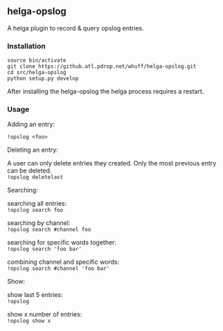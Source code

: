 ## helga-opslog

A helga plugin to record & query opslog entries.

### Installation

```
source bin/activate
git clone https://github.atl.pdrop.net/whuff/helga-opslog.git
cd src/helga-opslog
python setup.py develop
```

After installing the helga-opslog the helga process requires a restart.

### Usage

Adding an entry:  

`!opslog <foo>`

Deleting an entry:  

A user can only delete entries they created. Only the most previous entry can be deleted.  
`!opslog deletelast`

Searching:

searching all entries:  
`!opslog search foo`

searching by channel:  
`!opslog search #channel foo`

searching for specific words together:  
`!opslog search 'foo bar'`

combining channel and specific words:  
`!opslog search #channel 'foo bar'`

Show:

show last 5 entries:  
`!opslog`

show x number of entries:  
`!opslog show x`
